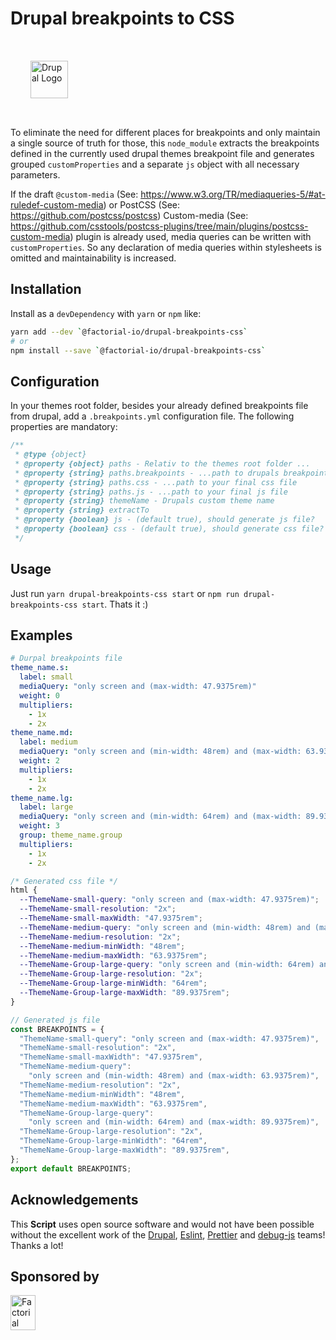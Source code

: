 # Drupal breakpoints to CSS

<img 
  style="margin:2rem"
  height="60px"
  alt="Drupal Logo"
  src="https://www.drupal.org/files/Wordmark_blue_RGB.png">

To eliminate the need for different places for breakpoints and only maintain a single source of truth for those, this `node_module` extracts the breakpoints defined in the currently used drupal themes breakpoint file and generates grouped `customProperties` and a separate `js` object with all necessary parameters.

If the draft `@custom-media` (See: https://www.w3.org/TR/mediaqueries-5/#at-ruledef-custom-media) or PostCSS (See: https://github.com/postcss/postcss) Custom-media (See: https://github.com/csstools/postcss-plugins/tree/main/plugins/postcss-custom-media) plugin is already used, media queries can be written with `customProperties`. So any declaration of media queries within stylesheets is omitted and maintainability is increased.

## Installation

Install as a `devDependency` with `yarn` or `npm` like:

```sh
yarn add --dev `@factorial-io/drupal-breakpoints-css`
# or
npm install --save `@factorial-io/drupal-breakpoints-css`
```

## Configuration

In your themes root folder, besides your already defined breakpoints file from drupal, add a `.breakpoints.yml` configuration file. The following properties are mandatory:

```js
/**
 * @type {object}
 * @property {object} paths - Relativ to the themes root folder ...
 * @property {string} paths.breakpoints - ...path to drupals breakpoint file
 * @property {string} paths.css - ...path to your final css file
 * @property {string} paths.js - ...path to your final js file
 * @property {string} themeName - Drupals custom theme name
 * @property {string} extractTo
 * @property {boolean} js - (default true), should generate js file?
 * @property {boolean} css - (default true), should generate css file?
 */
```

## Usage

Just run `yarn drupal-breakpoints-css start` or `npm run drupal-breakpoints-css start`. Thats it :)

## Examples

```yml
# Durpal breakpoints file
theme_name.s:
  label: small
  mediaQuery: "only screen and (max-width: 47.9375rem)"
  weight: 0
  multipliers:
    - 1x
    - 2x
theme_name.md:
  label: medium
  mediaQuery: "only screen and (min-width: 48rem) and (max-width: 63.9375rem)"
  weight: 2
  multipliers:
    - 1x
    - 2x
theme_name.lg:
  label: large
  mediaQuery: "only screen and (min-width: 64rem) and (max-width: 89.9375rem)"
  weight: 3
  group: theme_name.group
  multipliers:
    - 1x
    - 2x
```

```css
/* Generated css file */
html {
  --ThemeName-small-query: "only screen and (max-width: 47.9375rem)";
  --ThemeName-small-resolution: "2x";
  --ThemeName-small-maxWidth: "47.9375rem";
  --ThemeName-medium-query: "only screen and (min-width: 48rem) and (max-width: 63.9375rem)";
  --ThemeName-medium-resolution: "2x";
  --ThemeName-medium-minWidth: "48rem";
  --ThemeName-medium-maxWidth: "63.9375rem";
  --ThemeName-Group-large-query: "only screen and (min-width: 64rem) and (max-width: 89.9375rem)";
  --ThemeName-Group-large-resolution: "2x";
  --ThemeName-Group-large-minWidth: "64rem";
  --ThemeName-Group-large-maxWidth: "89.9375rem";
}
```

```js
// Generated js file
const BREAKPOINTS = {
  "ThemeName-small-query": "only screen and (max-width: 47.9375rem)",
  "ThemeName-small-resolution": "2x",
  "ThemeName-small-maxWidth": "47.9375rem",
  "ThemeName-medium-query":
    "only screen and (min-width: 48rem) and (max-width: 63.9375rem)",
  "ThemeName-medium-resolution": "2x",
  "ThemeName-medium-minWidth": "48rem",
  "ThemeName-medium-maxWidth": "63.9375rem",
  "ThemeName-Group-large-query":
    "only screen and (min-width: 64rem) and (max-width: 89.9375rem)",
  "ThemeName-Group-large-resolution": "2x",
  "ThemeName-Group-large-minWidth": "64rem",
  "ThemeName-Group-large-maxWidth": "89.9375rem",
};
export default BREAKPOINTS;
```

## Acknowledgements

This **Script** uses open source software and would not have been possible without the excellent work of the [Drupal](https://www.drupal.org), [Eslint](https://babeljs.io/team), [Prettier](https://unifiedjs.com/community/member/) and [debug-js](https://github.com/debug-js/debug) teams! Thanks a lot!

## Sponsored by

<a href="https://factorial.io"><img src="https://logo.factorial.io/color.png" width="40" height="56" alt="Factorial"></a>
